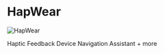 HapWear
=======
![HapWear](https://sphotos-a.xx.fbcdn.net/hphotos-ash3/406092_10150902457421008_1274065970_n.jpg)

Haptic Feedback Device Navigation Assistant + more
